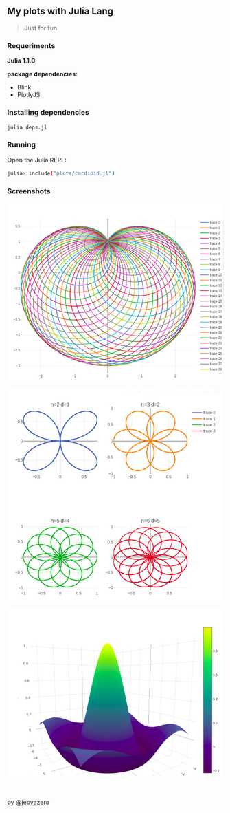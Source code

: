 ## My plots with Julia Lang

> Just for fun

### Requeriments

**Julia 1.1.0**

**package dependencies:**

- Blink
- PlotlyJS

### Installing dependencies

```
julia deps.jl
```

### Running

Open the Julia REPL:

```sh
julia> include("plots/cardioid.jl")
```

### Screenshots


<div align="center">

![cardioid](screenshots/cardioid.png)

</div>

<div align="center">

![rhodonea](screenshots/rhodonea.png)

</div>

<div align="center">

![surface](screenshots/surface.png)

</div>

#

by <a href="https://github.com/jeovazero">@jeovazero</a>
